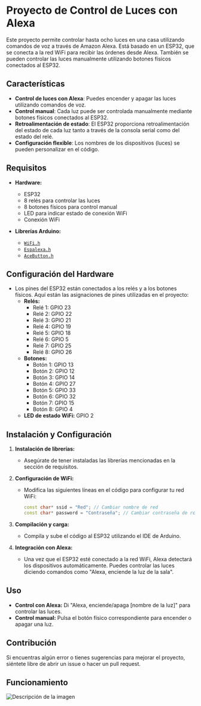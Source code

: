 # Proyecto de Control de Luces con Alexa

Este proyecto permite controlar hasta ocho luces en una casa utilizando comandos de voz a través de Amazon Alexa. Está basado en un ESP32, que se conecta a la red WiFi para recibir las órdenes desde Alexa. También se pueden controlar las luces manualmente utilizando botones físicos conectados al ESP32.

## Características

- **Control de luces con Alexa**: Puedes encender y apagar las luces utilizando comandos de voz.
- **Control manual**: Cada luz puede ser controlada manualmente mediante botones físicos conectados al ESP32.
- **Retroalimentación de estado**: El ESP32 proporciona retroalimentación del estado de cada luz tanto a través de la consola serial como del estado del relé.
- **Configuración flexible**: Los nombres de los dispositivos (luces) se pueden personalizar en el código.

## Requisitos

- **Hardware:**
  - ESP32
  - 8 relés para controlar las luces
  - 8 botones físicos para control manual
  - LED para indicar estado de conexión WiFi
  - Conexión WiFi

- **Librerías Arduino:**
  - [`WiFi.h`](https://github.com/espressif/arduino-esp32/tree/master/libraries/WiFi)
  - [`Espalexa.h`](https://github.com/Aircoookie/Espalexa)
  - [`AceButton.h`](https://github.com/bxparks/AceButton)

## Configuración del Hardware

- Los pines del ESP32 están conectados a los relés y a los botones físicos. Aquí están las asignaciones de pines utilizadas en el proyecto:
  - **Relés:**
    - Relé 1: GPIO 23
    - Relé 2: GPIO 22
    - Relé 3: GPIO 21
    - Relé 4: GPIO 19
    - Relé 5: GPIO 18
    - Relé 6: GPIO 5
    - Relé 7: GPIO 25
    - Relé 8: GPIO 26
  - **Botones:**
    - Botón 1: GPIO 13
    - Botón 2: GPIO 12
    - Botón 3: GPIO 14
    - Botón 4: GPIO 27
    - Botón 5: GPIO 33
    - Botón 6: GPIO 32
    - Botón 7: GPIO 15
    - Botón 8: GPIO 4
  - **LED de estado WiFi:** GPIO 2

## Instalación y Configuración

1. **Instalación de librerías:**
   - Asegúrate de tener instaladas las librerías mencionadas en la sección de requisitos.

2. **Configuración de WiFi:**
   - Modifica las siguientes líneas en el código para configurar tu red WiFi:
     ```cpp
     const char* ssid = "Red"; // Cambiar nombre de red
     const char* password = "Contraseña"; // Cambiar contraseña de red
     ```

3. **Compilación y carga:**
   - Compila y sube el código al ESP32 utilizando el IDE de Arduino.

4. **Integración con Alexa:**
   - Una vez que el ESP32 esté conectado a la red WiFi, Alexa detectará los dispositivos automáticamente. Puedes controlar las luces diciendo comandos como "Alexa, enciende la luz de la sala".

## Uso

- **Control con Alexa:** Di "Alexa, enciende/apaga [nombre de la luz]" para controlar las luces.
- **Control manual:** Pulsa el botón físico correspondiente para encender o apagar una luz.

## Contribución

Si encuentras algún error o tienes sugerencias para mejorar el proyecto, siéntete libre de abrir un issue o hacer un pull request.

## Funcionamiento
![Descripción de la imagen](https://ibb.co/FVvbdcY)



